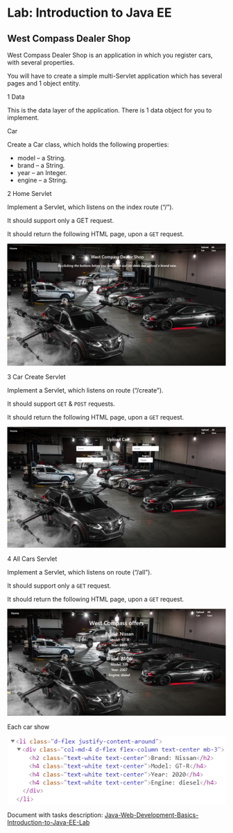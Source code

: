 # Lab: Introduction to Java EE

## West Compass Dealer Shop

West Compass Dealer Shop is an application in which you register cars, with several properties.

You will have to create a simple multi-Servlet application which has several pages and 1 object entity.

1 Data

This is the data layer of the application. There is 1 data object for you to implement.

Car

Create a Car class, which holds the following properties:

 - model – a String.
 - brand – a String.
 - year – an Integer.
 - engine – a String.
 
2 Home Servlet

Implement a Servlet, which listens on the index route (“/”). 

It should support only a GET request.

It should return the following HTML page, upon a `GET` request.

![site overview](../../z_resources/javaee-intro/media/image1.png)
 
3 Car Create Servlet

Implement a Servlet, which listens on route (“/create”). 

It should support `GET` & `POST` requests.

It should return the following HTML page, upon a `GET` request.

![site overview](../../z_resources/javaee-intro/media/image2.png)
 
4 All Cars Servlet

Implement a Servlet, which listens on route (“/all”).

It should support only a `GET` request.

It should return the following HTML page, upon a `GET` request.

![site overview](../../z_resources/javaee-intro/media/image3.png)

Each car show

![site overview](../../z_resources/javaee-intro/media/image4.png)

Document with tasks description: [Java-Web-Development-Basics-Introduction-to-Java-EE-Lab](../../z_resources/javaee-intro/05.Java-Web-Development-Basics-Introduction-to-Java-EE-Lab)
